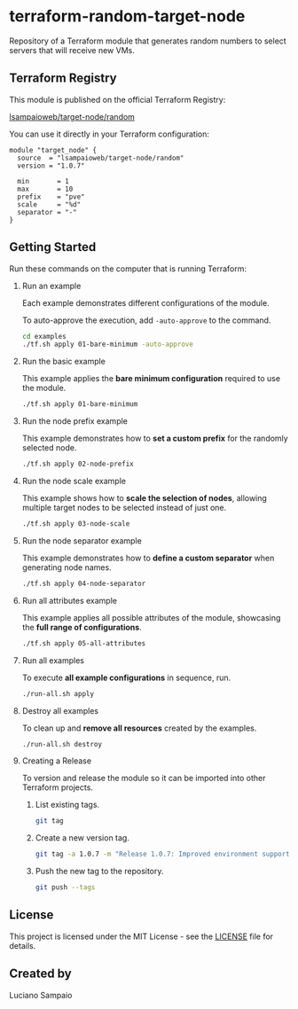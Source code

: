 # terraform-random-target-node
Repository of a Terraform module that generates random numbers to select servers that will receive new VMs.

## Terraform Registry

This module is published on the official Terraform Registry:

[lsampaioweb/target-node/random](https://registry.terraform.io/modules/lsampaioweb/target-node/random/latest)

You can use it directly in your Terraform configuration:

```hcl
module "target_node" {
  source  = "lsampaioweb/target-node/random"
  version = "1.0.7"

  min       = 1
  max       = 10
  prefix    = "pve"
  scale     = "%d"
  separator = "-"
}
```

## Getting Started

Run these commands on the computer that is running Terraform:

1. Run an example

    Each example demonstrates different configurations of the module.

    To auto-approve the execution, add `-auto-approve` to the command.

    ```bash
    cd examples
    ./tf.sh apply 01-bare-minimum -auto-approve
    ```

1. Run the basic example

    This example applies the **bare minimum configuration** required to use the module.

    ```bash
    ./tf.sh apply 01-bare-minimum
    ```

1. Run the node prefix example

    This example demonstrates how to **set a custom prefix** for the randomly selected node.

    ```bash
    ./tf.sh apply 02-node-prefix
    ```

1. Run the node scale example

    This example shows how to **scale the selection of nodes**, allowing multiple target nodes to be selected instead of just one.

    ```bash
    ./tf.sh apply 03-node-scale
    ```

1. Run the node separator example

    This example demonstrates how to **define a custom separator** when generating node names.

    ```bash
    ./tf.sh apply 04-node-separator
    ```

1. Run all attributes example

    This example applies all possible attributes of the module, showcasing the **full range of configurations**.

    ```bash
    ./tf.sh apply 05-all-attributes
    ```

1. Run all examples

    To execute **all example configurations** in sequence, run.

    ```bash
    ./run-all.sh apply
    ```

1. Destroy all examples

    To clean up and **remove all resources** created by the examples.

    ```bash
    ./run-all.sh destroy
    ```

1. Creating a Release

    To version and release the module so it can be imported into other Terraform projects.

    1. List existing tags.
        ```bash
        git tag
        ```

    1. Create a new version tag.
        ```bash
        git tag -a 1.0.7 -m "Release 1.0.7: Improved environment support and documentation."
        ```

    1. Push the new tag to the repository.
        ```bash
        git push --tags
        ```

## License

This project is licensed under the MIT License - see the [LICENSE](LICENSE "MIT License") file for details.

## Created by

Luciano Sampaio
